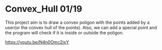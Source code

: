 # Convex_Hull 01/19

This project aim is to draw a convex poligon with the points added by a user(or the convex hull of the points). Also, we can add a special point and the program will check if it is inside or outside the poligon.

https://youtu.be/N4n0Omc2ixY
